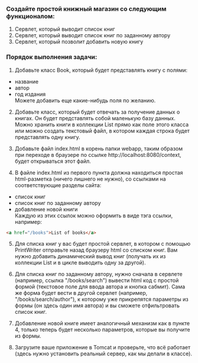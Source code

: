### Создайте простой книжный магазин со следующим функционалом:
1. Сервлет, который выводит список книг
2. Сервлет, который выводит список книг по заданному автору
3. Сервлет, который позволит добавить новую книгу

### Порядок выполнения задачи:
1. Добавьте класс Book, который будет представлять книгу с полями:
  * название
  * автор
  * год издания  
    Можете добавить еще какие-нибудь поля по желанию.
2. Добавьте класс, который будет отвечать за получение данных о книгах. Он будет представлять собой маленькую базу данных.
Можно хранить книги в коллекции List прямо как поле этого класса или можно создать текстовый файл,
в котором каждая строка будет представлять одну книгу.


3. Добавьте файл index.html в корень папки webapp, таким образом при переходе в браузере по ссылке http://localhost:8080/context, будет открываться этот файл.


4. В файле index.html из первого пункта должна находиться простая html-разметка (ничего лишнего не нужно), со ссылками на соответствующие разделы сайта:
 * список книг
 * список книг по заданному автору
 * добавление новой книги  
Каждую из этих ссылок можно оформить в виде тэга ссылки, например:
```html
<a href="/books">List of books</a>
```
5. Для списка книг у вас будет простой сервлет, в котором с помощью PrintWriter отправьте назад браузеру html со списком книг.
Вам нужно добавить динамический вывод книг (получать их из коллекции List и в цикле выводить одну за другой).


6. Для списка книг по заданному автору, нужно сначала в сервлете (например, ссылка "/books/search") вывести html код с простой формой
(текстовое поле для ввода автора и кнопка сабмит). Сама же форма будет вести в другой сервлет (например, "/books/search/author"),
к которому уже прикрепятся параметры из формы (он здесь один имя автора) и вы сможете отфильтровать список книг.


7. Добавление новой книге имеет аналогичный механизм как в пункте 4, только теперь будет несколько параметров, которые вы получите из формы.


8. Загрузите ваше приложение в Tomcat и проверьте, что всё работает (здесь нужно установить реальный сервер, как мы делали в классе).